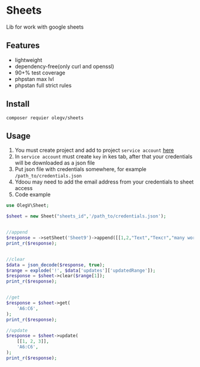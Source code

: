 # Sheets
Lib for work with google sheets
## Features
- lightweight
- dependency-free(only curl and openssl)
- 90+% test coverage
- phpstan max lvl
- phpstan full strict rules

## Install
```shell
composer requier olegv/sheets
```

## Usage
1. You must create project and add to project `service account` [here](https://console.cloud.google.com/projectselector2/iam-admin/serviceaccounts?hl=ru&inv=1&invt=AbreJg&supportedpurview=project)
2. In `service account` must create `key` in kes tab, after that your credentials will be downloaded as a json file
3. Put json file with credentials somewhere, for example `/path_to/credentials.json`
4. Ydoou may need to add the email address from your credentials to sheet access
5. Code example 
```php
use OlegV\Sheet;

$sheet = new Sheet("sheets_id",'/path_to/credentials.json');


//append
$response = ->setSheet('Sheet9')->append([[1,2,"Text","Текст","many words many words many words",6,7,8,9]], 'R1C1');
print_r($response);


//clear
$data = json_decode($response, true);
$range = explode('!', $data['updates']['updatedRange']);
$response = $sheet->clear($range[1]);
print_r($response);


//get
$response = $sheet->get(
    'A6:C6',
);
print_r($response);

//update
$response = $sheet->update(
    [[1, 2, 3]],
    'A6:C6',
);
print_r($response);
```
